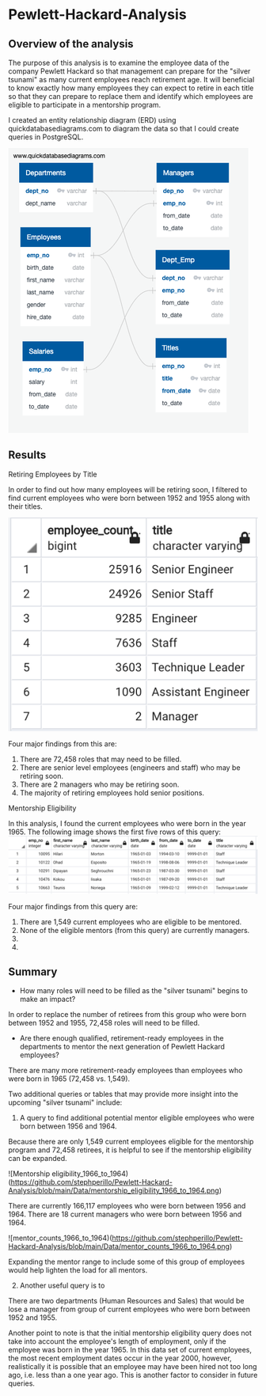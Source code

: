 # Pewlett-Hackard-Analysis

## Overview of the analysis

The purpose of this analysis is to examine the employee data of the company Pewlett Hackard so that management can prepare for the "silver tsunami" as many current employees reach retirement age. It will beneficial to know exactly how many employees they can expect to retire in each title so that they can prepare to replace them and identify which employees are eligible to participate in a mentorship program.

I created an entity relationship diagram (ERD) using quickdatabasediagrams.com to diagram the data so that I could create queries in PostgreSQL.

![EmployeesDB](https://github.com/stephperillo/Pewlett-Hackard-Analysis/blob/main/EmployeeDB.png)

## Results

Retiring Employees by Title

In order to find out how many employees will be retiring soon, I filtered to find current employees who were born between 1952 and 1955 along with their titles.

![retiring_titles.png](https://github.com/stephperillo/Pewlett-Hackard-Analysis/blob/main/Data/retiring_titles.png)

Four major findings from this are:
1. There are 72,458 roles that may need to be filled.
2. There are senior level employees (engineers and staff) who may be retiring soon.
3. There are 2 managers who may be retiring soon.
4. The majority of retiring employees hold senior positions.

Mentorship Eligibility

In this analysis, I found the current employees who were born in the year 1965.
The following image shows the first five rows of this query:
![mentorship_elig.png](https://github.com/stephperillo/Pewlett-Hackard-Analysis/blob/main/Data/mentorship_elig.png)

Four major findings from this query are:
1. There are 1,549 current employees who are eligible to be mentored.
2. None of the eligible mentors (from this query) are currently managers.
3. 
4. 

## Summary

- How many roles will need to be filled as the "silver tsunami" begins to make an impact?

In order to replace the number of retirees from this group who were born between 1952 and 1955, 72,458 roles will need to be filled. 

- Are there enough qualified, retirement-ready employees in the departments to mentor the next generation of Pewlett Hackard employees?

There are many more retirement-ready employees than employees who were born in 1965 (72,458 vs. 1,549). 

Two additional queries or tables that may provide more insight into the upcoming "silver tsunami" include:

1. A query to find additional potential mentor eligible employees who were born between 1956 and 1964.

Because there are only 1,549 current employees eligible for the mentorship program and 72,458 retirees, it is helpful to see if the mentorship eligibility can be expanded.

![Mentorship eligibility_1966_to_1964)(https://github.com/stephperillo/Pewlett-Hackard-Analysis/blob/main/Data/mentorship_eligibility_1966_to_1964.png)

There are currently 166,117 employees who were born between 1956 and 1964.
There are 18 current managers who were born between 1956 and 1964. 

![mentor_counts_1966_to_1964)(https://github.com/stephperillo/Pewlett-Hackard-Analysis/blob/main/Data/mentor_counts_1966_to_1964.png)

Expanding the mentor range to include some of this group of employees would help lighten the load for all mentors.

2. Another useful query is to 

  There are two departments (Human Resources and Sales) that would be lose a manager from group of current employees who were born between 1952 and 1955.
 
Another point to note is that the initial mentorship eligibility query does not take into account the employee's length of employment, only if the employee was born in the year 1965. In this data set of current employees, the most recent employment dates occur in the year 2000, however, realistically it is possible that an employee may have been hired not too long ago, i.e. less than a one year ago. This is another factor to consider in future queries. 

